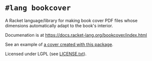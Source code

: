 # `#lang bookcover`

A Racket language/library for making book cover PDF files whose dimensions automatically adapt to the book's interior.

Documenation is at <https://docs.racket-lang.org/bookcover/index.html>

See an example of [a cover created with this package](https://dicewordbook.com).

Licensed under LGPL (see [LICENSE.txt](LICENSE.TXT)).